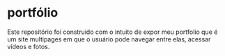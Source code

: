# portfólio
Este repositório foi construído com o intuito de expor meu portfolio que é um site multipages em que o usuário pode navegar entre elas, acessar vídeos e fotos.
